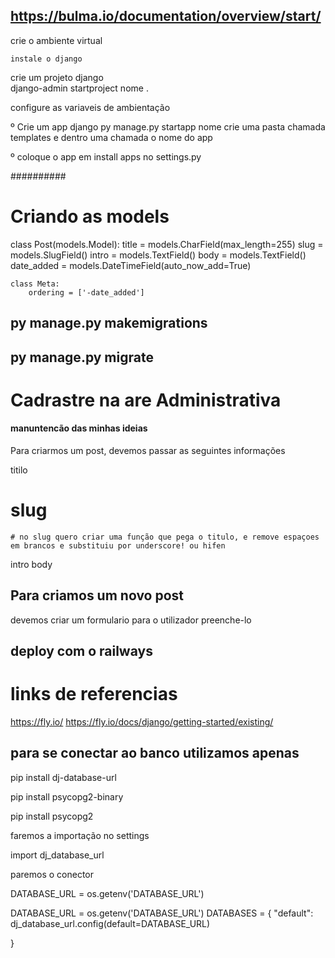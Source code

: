 ## https://bulma.io/documentation/overview/start/


crie o ambiente virtual

    instale o django

crie um projeto django  
        django-admin startproject nome .

configure as variaveis de ambientação

º Crie um app django
    py manage.py startapp nome
    crie uma pasta chamada templates 
    e dentro uma chamada o nome do app

º coloque o app em install apps no settings.py 

##########
# Criando as models
 class Post(models.Model):
    title = models.CharField(max_length=255)
    slug = models.SlugField()
    intro = models.TextField()
    body = models.TextField()
    date_added = models.DateTimeField(auto_now_add=True)

    class Meta:
        ordering = ['-date_added']

## py manage.py makemigrations
## py manage.py migrate

# Cadrastre na are Administrativa


#### manuntencão das minhas ideias 

Para criarmos um post, devemos passar as seguintes informações 

titilo

# slug
    # no slug quero criar uma função que pega o titulo, e remove espaçoes em brancos e substituiu por underscore! ou hifen

intro
body


## Para criamos um novo post
 devemos criar um formulario para o utilizador 
 preenche-lo





 ## deploy com o railways

 # links de referencias
https://fly.io/
https://fly.io/docs/django/getting-started/existing/


## para se conectar ao banco utilizamos apenas 
pip install dj-database-url

pip install psycopg2-binary

pip install psycopg2


faremos a importação no settings

import dj_database_url


paremos o conector

DATABASE_URL = os.getenv('DATABASE_URL')

DATABASE_URL = os.getenv('DATABASE_URL')
DATABASES = {
    "default": dj_database_url.config(default=DATABASE_URL)

}
